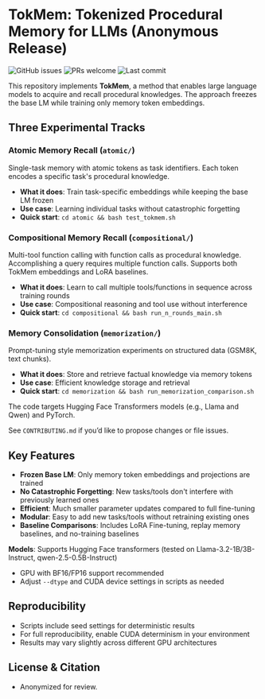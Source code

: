 # TokMem: Tokenized Procedural Memory for LLMs (Anonymous Release)

![GitHub issues](https://img.shields.io/github/issues/khalilbalaree/TokMem)
![PRs welcome](https://img.shields.io/badge/PRs-welcome-brightgreen.svg)
![Last commit](https://img.shields.io/github/last-commit/khalilbalaree/TokMem)

This repository implements **TokMem**, a method that enables large language models to acquire and recall procedural knowledges. The approach freezes the base LM while training only memory token embeddings.

## Three Experimental Tracks

### **Atomic Memory Recall** (`atomic/`)
Single-task memory with atomic tokens as task identifiers. Each token encodes a specific task's procedural knowledge.
- **What it does**: Train task-specific embeddings while keeping the base LM frozen
- **Use case**: Learning individual tasks without catastrophic forgetting
- **Quick start**: `cd atomic && bash test_tokmem.sh`

### **Compositional Memory Recall** (`compositional/`)  
Multi-tool function calling with function calls as procedural knowledge. Accomplishing a query requires multiple function calls. Supports both TokMem embeddings and LoRA baselines.
- **What it does**: Learn to call multiple tools/functions in sequence across training rounds
- **Use case**: Compositional reasoning and tool use without interference
- **Quick start**: `cd compositional && bash run_n_rounds_main.sh`

### **Memory Consolidation** (`memorization/`)
Prompt-tuning style memorization experiments on structured data (GSM8K, text chunks).
- **What it does**: Store and retrieve factual knowledge via memory tokens
- **Use case**: Efficient knowledge storage and retrieval
- **Quick start**: `cd memorization && bash run_memorization_comparison.sh`

The code targets Hugging Face Transformers models (e.g., Llama and Qwen) and PyTorch.

See `CONTRIBUTING.md` if you’d like to propose changes or file issues.

## Key Features

- **Frozen Base LM**: Only memory token embeddings and projections are trained
- **No Catastrophic Forgetting**: New tasks/tools don't interfere with previously learned ones  
- **Efficient**: Much smaller parameter updates compared to full fine-tuning
- **Modular**: Easy to add new tasks/tools without retraining existing ones
- **Baseline Comparisons**: Includes LoRA Fine-tuning, replay memory baselines, and no-training baselines


**Models**: Supports Hugging Face transformers (tested on Llama-3.2-1B/3B-Instruct, qwen-2.5-0.5B-Instruct)
- GPU with BF16/FP16 support recommended
- Adjust `--dtype` and CUDA device settings in scripts as needed

## Reproducibility

- Scripts include seed settings for deterministic results
- For full reproducibility, enable CUDA determinism in your environment
- Results may vary slightly across different GPU architectures

## License & Citation

- Anonymized for review.
